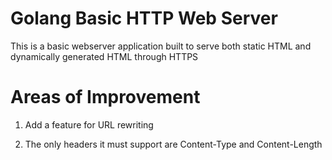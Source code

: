 # Golang Basic HTTP Web Server

This is a basic webserver application built to serve both static HTML and dynamically generated HTML through HTTPS

# Areas of Improvement

1. Add a feature for URL rewriting

2. The only headers it must support are Content-Type and Content-Length

